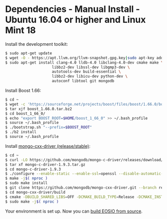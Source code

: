 # Dependencies - Manual Install - Ubuntu 16.04 or higher and Linux Mint 18

Install the development toolkit:

```sh
$ sudo apt-get update
$ wget -O - https://apt.llvm.org/llvm-snapshot.gpg.key|sudo apt-key add -
$ sudo apt-get install clang-4.0 lldb-4.0 libclang-4.0-dev cmake make \
                     libbz2-dev libssl-dev libgmp3-dev \
                     autotools-dev build-essential \
                     libbz2-dev libicu-dev python-dev \
                     autoconf libtool git mongodb
```

Install Boost 1.66:

```sh
$ cd ~
$ wget -c 'https://sourceforge.net/projects/boost/files/boost/1.66.0/boost_1_66_0.tar.bz2/download' -O boost_1.66.0.tar.bz2
$ tar xjf boost_1.66.0.tar.bz2
$ cd boost_1_66_0/
$ echo "export BOOST_ROOT=$HOME/boost_1_66_0" >> ~/.bash_profile
$ source ~/.bash_profile
$ ./bootstrap.sh "--prefix=$BOOST_ROOT"
$ ./b2 install
$ source ~/.bash_profile
```

Install [mongo-cxx-driver (release/stable)](https://github.com/mongodb/mongo-cxx-driver):

```sh
$ cd ~
$ curl -LO https://github.com/mongodb/mongo-c-driver/releases/download/1.9.3/mongo-c-driver-1.9.3.tar.gz
$ tar xf mongo-c-driver-1.9.3.tar.gz
$ cd mongo-c-driver-1.9.3
$ ./configure --enable-static --enable-ssl=openssl --disable-automatic-init-and-cleanup --prefix=/usr/local
$ make -j$( nproc )
$ sudo make install
$ git clone https://github.com/mongodb/mongo-cxx-driver.git --branch releases/stable --depth 1
$ cd mongo-cxx-driver/build
$ cmake -DBUILD_SHARED_LIBS=OFF -DCMAKE_BUILD_TYPE=Release -DCMAKE_INSTALL_PREFIX=/usr/$ local ..
$ sudo make -j$( nproc )
```

Your environment is set up. Now you can [build EOSIO from source](../../../index.md).
